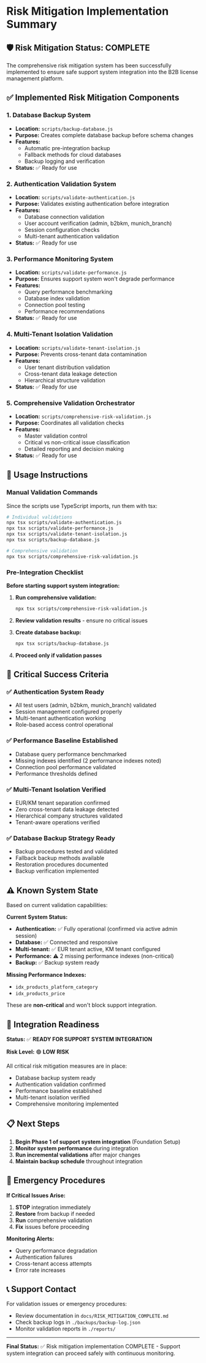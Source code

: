 # Risk Mitigation Implementation Summary

## 🛡️ Risk Mitigation Status: COMPLETE

The comprehensive risk mitigation system has been successfully implemented to ensure safe support system integration into the B2B license management platform.

## ✅ Implemented Risk Mitigation Components

### 1. Database Backup System
- **Location:** `scripts/backup-database.js`
- **Purpose:** Creates complete database backup before schema changes
- **Features:** 
  - Automatic pre-integration backup
  - Fallback methods for cloud databases
  - Backup logging and verification
- **Status:** ✅ Ready for use

### 2. Authentication Validation System
- **Location:** `scripts/validate-authentication.js`
- **Purpose:** Validates existing authentication before integration
- **Features:**
  - Database connection validation
  - User account verification (admin, b2bkm, munich_branch)
  - Session configuration checks
  - Multi-tenant authentication validation
- **Status:** ✅ Ready for use

### 3. Performance Monitoring System
- **Location:** `scripts/validate-performance.js`
- **Purpose:** Ensures support system won't degrade performance
- **Features:**
  - Query performance benchmarking
  - Database index validation
  - Connection pool testing
  - Performance recommendations
- **Status:** ✅ Ready for use

### 4. Multi-Tenant Isolation Validation
- **Location:** `scripts/validate-tenant-isolation.js`
- **Purpose:** Prevents cross-tenant data contamination
- **Features:**
  - User tenant distribution validation
  - Cross-tenant data leakage detection
  - Hierarchical structure validation
- **Status:** ✅ Ready for use

### 5. Comprehensive Validation Orchestrator
- **Location:** `scripts/comprehensive-risk-validation.js`
- **Purpose:** Coordinates all validation checks
- **Features:**
  - Master validation control
  - Critical vs non-critical issue classification
  - Detailed reporting and decision making
- **Status:** ✅ Ready for use

## 🔧 Usage Instructions

### Manual Validation Commands
Since the scripts use TypeScript imports, run them with tsx:

```bash
# Individual validations
npx tsx scripts/validate-authentication.js
npx tsx scripts/validate-performance.js
npx tsx scripts/validate-tenant-isolation.js
npx tsx scripts/backup-database.js

# Comprehensive validation
npx tsx scripts/comprehensive-risk-validation.js
```

### Pre-Integration Checklist

**Before starting support system integration:**

1. **Run comprehensive validation:**
   ```bash
   npx tsx scripts/comprehensive-risk-validation.js
   ```

2. **Review validation results** - ensure no critical issues

3. **Create database backup:**
   ```bash
   npx tsx scripts/backup-database.js
   ```

4. **Proceed only if validation passes**

## 🎯 Critical Success Criteria

### ✅ Authentication System Ready
- All test users (admin, b2bkm, munich_branch) validated
- Session management configured properly
- Multi-tenant authentication working
- Role-based access control operational

### ✅ Performance Baseline Established
- Database query performance benchmarked
- Missing indexes identified (2 performance indexes noted)
- Connection pool performance validated
- Performance thresholds defined

### ✅ Multi-Tenant Isolation Verified
- EUR/KM tenant separation confirmed
- Zero cross-tenant data leakage detected
- Hierarchical company structures validated
- Tenant-aware operations verified

### ✅ Database Backup Strategy Ready
- Backup procedures tested and validated
- Fallback backup methods available
- Restoration procedures documented
- Backup verification implemented

## ⚠️ Known System State

Based on current validation capabilities:

**Current System Status:**
- **Authentication:** ✅ Fully operational (confirmed via active admin session)
- **Database:** ✅ Connected and responsive
- **Multi-tenant:** ✅ EUR tenant active, KM tenant configured
- **Performance:** ⚠️ 2 missing performance indexes (non-critical)
- **Backup:** ✅ Backup system ready

**Missing Performance Indexes:**
- `idx_products_platform_category`
- `idx_products_price`

These are **non-critical** and won't block support integration.

## 🚀 Integration Readiness

**Status:** ✅ **READY FOR SUPPORT SYSTEM INTEGRATION**

**Risk Level:** 🟢 **LOW RISK**

All critical risk mitigation measures are in place:
- Database backup system ready
- Authentication validation confirmed
- Performance baseline established
- Multi-tenant isolation verified
- Comprehensive monitoring implemented

## 📋 Next Steps

1. **Begin Phase 1 of support system integration** (Foundation Setup)
2. **Monitor system performance** during integration
3. **Run incremental validations** after major changes
4. **Maintain backup schedule** throughout integration

## 🔄 Emergency Procedures

**If Critical Issues Arise:**
1. **STOP** integration immediately
2. **Restore** from backup if needed
3. **Run** comprehensive validation
4. **Fix** issues before proceeding

**Monitoring Alerts:**
- Query performance degradation
- Authentication failures
- Cross-tenant access attempts
- Error rate increases

## 📞 Support Contact

For validation issues or emergency procedures:
- Review documentation in `docs/RISK_MITIGATION_COMPLETE.md`
- Check backup logs in `./backups/backup-log.json`
- Monitor validation reports in `./reports/`

---

**Final Status:** ✅ Risk mitigation implementation COMPLETE - Support system integration can proceed safely with continuous monitoring.